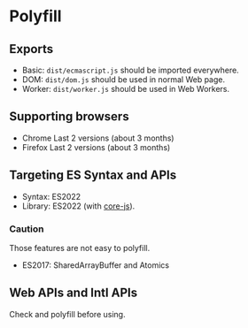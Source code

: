 # Polyfill

## Exports

- Basic: `dist/ecmascript.js` should be imported everywhere.
- DOM: `dist/dom.js` should be used in normal Web page.
- Worker: `dist/worker.js` should be used in Web Workers.

## Supporting browsers

- Chrome Last 2 versions (about 3 months)
- Firefox Last 2 versions (about 3 months)

## Targeting ES Syntax and APIs

- Syntax: ES2022
- Library: ES2022 (with [core-js](https://github.com/zloirock/core-js)).

### Caution

Those features are not easy to polyfill.

- ES2017: SharedArrayBuffer and Atomics

## Web APIs and Intl APIs

Check and polyfill before using.
